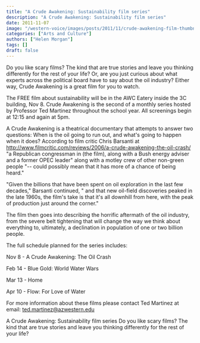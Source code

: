 ```yaml
---
title: "A Crude Awakening: Sustainability film series"
description: "A Crude Awakening: Sustainability film series"
date: 2011-11-07
image: "/western-voice/images/posts/2011/11/crude-awakening-film-thumbnail.jpg"
categories: ["Arts and Culture"]
authors: ["Helen Morgan"]
tags: []
draft: false
---
```

Do you like scary films? The kind that are true stories and leave you thinking differently for the rest of your life? Or, are you just curious about what experts across the political board have to say about the oil industry? Either way, Crude Awakening is a great film for you to watch.

The FREE film about sustainability will be in the AWC Eatery inside the 3C building, Nov 8. Crude Awakening is the second of a monthly series hosted by Professor Ted Martinez throughout the school year. All screenings begin at 12:15 and again at 5pm.

A Crude Awakening is a theatrical documentary that attempts to answer two questions: When is the oil going to run out, and what's going to happen when it does? According to film critic Chris Barsanti at http://www.filmcritic.com/reviews/2006/a-crude-awakening-the-oil-crash/ "a Republican congressman in (the film), along with a Bush energy adviser and a former OPEC leader" along with a motley crew of other non-green people "-- could possibly mean that it has more of a chance of being heard."

"Given the billions that have been spent on oil exploration in the last few decades," Barsanti continued, " and that new oil-field discoveries peaked in the late 1960s, the film's take is that it's all downhill from here, with the peak of production just around the corner."

The film then goes into describing the horrific aftermath of the oil industry, from the severe belt tightening that will change the way we think about everything to, ultimately, a declination in population of one or two billion people.

The full schedule planned for the series includes:

Nov 8 - A Crude Awakening: The Oil Crash

Feb 14 - Blue Gold: World Water Wars

Mar 13 - Home

Apr 10 - Flow: For Love of Water

For more information about these films please contact Ted Martinez at email:  ted.martinez@azwestern.edu

A Crude Awakening: Sustainability film series Do you like scary films? The kind that are true stories and leave you thinking differently for the rest of your life?